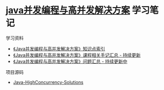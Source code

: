 # [java并发编程与高并发解决方案](https://coding.imooc.com/class/195.html) 学习笔记

学习资料

- [《Java并发编程与高并发解决方案》知识点索引](https://www.imooc.com/article/24007)
- [《Java并发编程与高并发解决方案》课程相关手记汇总 - 持续更新](https://www.imooc.com/article/25277)
- [《Java并发编程与高并发解决方案》问题汇总 - 持续更新中](https://www.imooc.com/article/25035)

项目源码

- [Java-HighConcurrency-Solutions](../00-Code/Java-HighConcurrency-Solutions/README.md)

